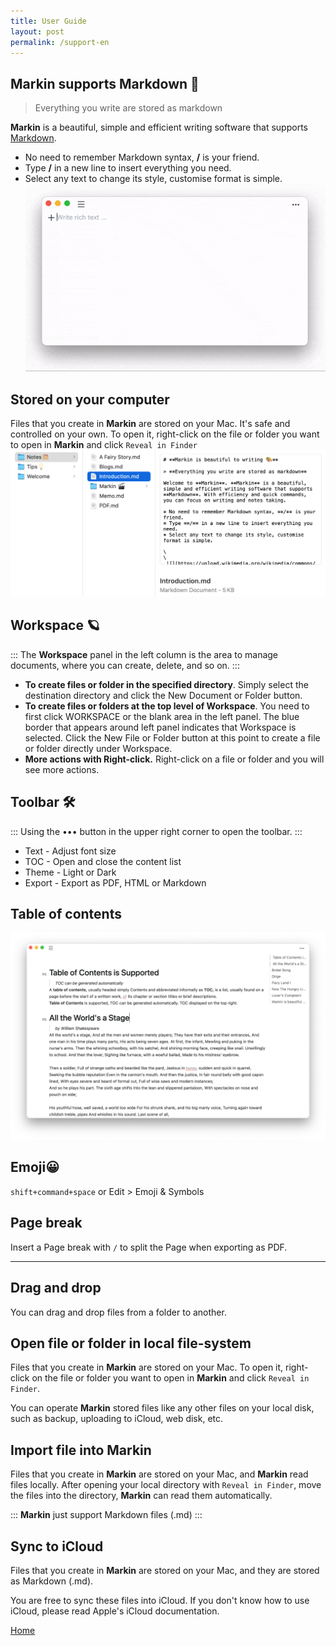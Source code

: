 ```yaml
---
title: User Guide
layout: post
permalink: /support-en
---
```


## Markin supports Markdown 🎨

> Everything you write are stored as markdown

**Markin** is a beautiful, simple and efficient writing software that supports [Markdown](https://www.markdownguide.org/).

* No need to remember Markdown syntax, **/** is your friend.
* Type **/** in a new line to insert everything you need.
* Select any text to change its style, customise format is simple.
![write efficiently](/assets/img/markin.gif)

## Stored on your computer
Files that you create in **Markin** are stored on your Mac. It's safe and controlled on your own. To open it, right-click on the file or folder you want to open in **Markin** and click `Reveal in Finder`
![Stored on your computer](/assets/img/local.png)

## Workspace 🪐

:::
The **Workspace** panel in the left column is the area to manage documents, where you can create, delete, and so on.
:::

* **To create files or folder in the specified directory**. Simply select the destination directory and click the New Document or Folder button.
* **To create files or folders at the top level of Workspace**. You need to first click WORKSPACE or the blank area in the left panel. The blue border that appears around left panel indicates that Workspace is selected. Click the New File or Folder button at this point to create a file or folder directly under Workspace.
* **More actions with Right-click.** Right-click on a file or folder and you will see more actions.


## Toolbar 🛠


:::
Using the ••• button in the upper right corner to open the toolbar.
:::

* Text - Adjust font size
* TOC - Open and close the content list
* Theme - Light or Dark
* Export - Export as PDF, HTML or Markdown

## Table of contents
![Toc](/assets/img/toc.png)

## Emoji😀

`shift+command+space` or Edit > Emoji & Symbols

## Page break

Insert a Page break with `/` to split the Page when exporting as PDF.


***

## Drag and drop

You can drag and drop files from a folder to another.

## Open file or folder in local file-system

Files that you create in **Markin** are stored on your Mac. To open it, right-click on the file or folder you want to open in **Markin** and click `Reveal in Finder`.

You can operate **Markin** stored files like any other files on your local disk, such as backup, uploading to iCloud, web disk, etc.

## Import file into Markin

Files that you create in **Markin** are stored on your Mac, and **Markin** read files locally. After opening your local directory with `Reveal in Finder`, move the files into the directory, **Markin** can read them automatically.


:::
**Markin** just support Markdown files (.md)
:::

## Sync to iCloud

Files that you create in **Markin** are stored on your Mac, and they are stored as Markdown (.md).

You are free to sync these files into iCloud. If you don't know how to use iCloud, please read Apple's iCloud documentation.

[Home](./)